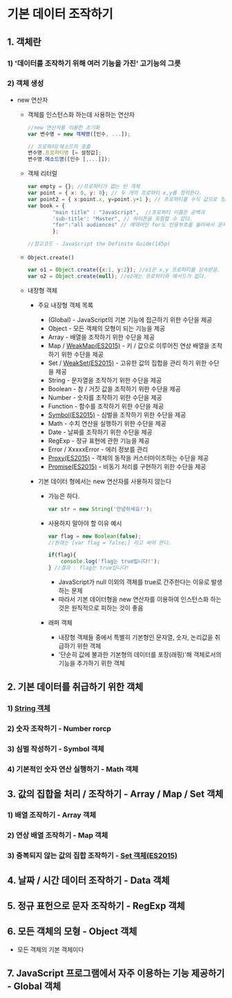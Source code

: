 # 기본 데이터 조작하기

##  1. 객체란

### 1) '데이터를 조작하기 위해 여러 기능을 가진' 고기능의 그릇

### 2) 객체 생성

- new 연산자

  - 객체를 인스턴스화 하는데 사용하는 연산자

    ```javascript
    //new 연산자를 이용한 초기화
    var 변수명 = new 객체명([인수, ...]);
    ```

    ```javascript
    // 프로퍼티/메소드의 호출
    변수명.프로퍼티명 [= 설정값];
    변수명.메소드명([인수 [,...]]);
    ```

  - 객체 리터럴

    ```javascript
    var empty = {}; //프로퍼티가 없는 빈 객체
    var point = { x: 0, y: 0}; // 두 개의 프로퍼티 x,y를 정의한다.
    var point2 = { x:point.x, y=point.y+1 }; // 프로퍼티를 수식 값으로 정의
    var book = {
    		"main title" : "JavaScript",  //프로퍼티 이름은 공백과
    		'sub-title': "Master", // 하이픈을 포함할 수 있다.
    		"for":"all audiences" // 예약어인 for도 인용부호를 둘러싸서 문자열 리터럴로 사용가능.
    		};
    
    //참고코드 - JavaScript the Definite Guide(145p)
    ```

  - `Object.create()`

    ```javascript
    var o1 = Object.create({x:1, y:2}); //o1은 x,y 프로퍼티를 상속받음.
    var o2 = Object.create(null); //o2에는 프로퍼티와 메서드가 없다.
    ```

  - 내장형 객체

    - 주요 내장형 객체 목록

      - (Global) - JavaScript의 기본 기능에 접근하기 위한 수단을 제공
      - Object - 모든 객체의 모형이 되는 기능을 제공
      - Array - 배열을 조작하기 위한 수단을 제공
      - Map / [WeakMap(ES2015)](https://developer.mozilla.org/ko/docs/Web/JavaScript/Reference/Global_Objects/WeakMap) - 키 / 값으로 이루어진 연상 배열을 조작하기 위한 수단을 제공
      - Set / [WeakSet(ES2015)](https://developer.mozilla.org/ko/docs/Web/JavaScript/Reference/Global_Objects/WeakSet) - 고유한 값의 집합을 관리 하기 위한 수단을 제공
      - String - 문자열을 조작하기 위한 수단을 제공
      - Boolean - 참 / 거짓 값을 조작하기 위한 수단을 제공
      - Number - 숫자를 조작하기 위한 수단을 제공
      - Function - 함수를 조작하기 위한 수단을 제공
      - [Symbol(ES2015)](https://developer.mozilla.org/ko/docs/Web/JavaScript/Reference/Global_Objects/Symbol) - 심벌을 조작하기 위한 수단을 제공
      - Math - 수치 연산을 실행하기 위한 수단을 제공
      - Date - 날짜를 조작하기 위한 수단을 제공
      - RegExp - 정규 표현에 관한 기능을 제공
      - Error / XxxxxError - 에러 정보를 관리
      - [Proxy(ES2015)](https://developer.mozilla.org/ko/docs/Web/JavaScript/Reference/Global_Objects/Proxy) - 객체의 동작을 커스터마이즈하는 수단을 제공
      - [Promise(ES2015)](https://developer.mozilla.org/ko/docs/Web/JavaScript/Reference/Global_Objects/Promise) - 비동기 처리를 구현하기 위한 수단을 제공

    - 기본 데이터 형에서는 new 연산자를 사용하지 않는다

      - 가능은 하다.

        ```javascript
        var str = new String('안녕하세요!');
        ```

      - 사용하지 말아야 할 이유 예시

        ```javascript
        var flag = new Boolean(false);
        //원래는 [var flag = false;] 라고 써야 한다.
        
        if(flag){
        	console.log('flag는 true입니다!');
        } //결과 : flag는 true입니다!
        ```

        - JavaScript가 null 이외의 객체를 true로 간주한다는 이유로 발생하는 문제
        - 따라서 기본 데이터형을 new 연산자를 이용하여 인스턴스화 하는 것은 원칙적으로 피하는 것이 좋음

      - 래퍼 객체 

        - 내장형 객체들 중에서 특별히 기본형인 문자열, 숫자, 논리값을 취급하기 위한 객체
        - '단순히 값에 불과한 기본형의 데이터를 포장(래핑)'해 객체로서의 기능을 추가하기 위한 객체

## 2. 기본 데이터를 취급하기 위한 객체

### 1) [String 객체](https://developer.mozilla.org/ko/docs/Web/JavaScript/Reference/Global_Objects/String)

### 2) 숫자 조작하기 - Number rorcp

### 3) 심벌 작성하기 - Symbol 객체

### 4) 기본적인 숫자 연산 실행하기 - Math 객체

## 3. 값의 집합을 처리 / 조작하기 - Array / Map / Set 객체

### 1) 배열 조작하기 - Array 객체

### 2) 연상 배열 조작하기 - Map 객체

### 3) 중복되지 않는 값의 집합 조작하기 - [Set 객체(ES2015)](https://developer.mozilla.org/ko/docs/Web/JavaScript/Reference/Global_Objects/Set)

## 4. 날짜 / 시간 데이터 조작하기 - Data 객체

## 5. 정규 표헌으로 문자 조작하기 - RegExp 객체

## 6. 모든 객체의 모형 - Object 객체

- 모든 객체의 기본 객체이다

## 7. JavaScript 프로그램에서 자주 이용하는 기능 제공하기 - Global 객체